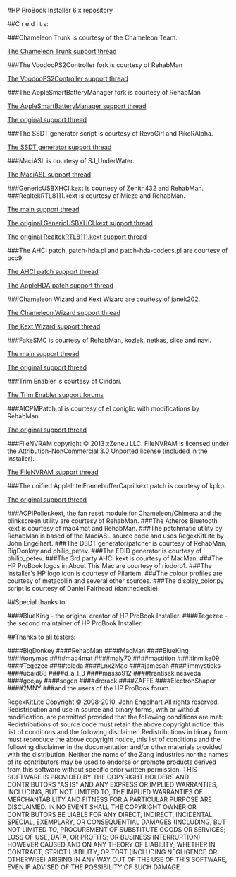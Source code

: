 #HP ProBook Installer 6.x repository


##C r e d i t s:

###Chameleon Trunk is courtesy of the Chameleon Team.

[The Chameleon Trunk support thread](http://www.insanelymac.com/forum/topic/231075-chameleon-22svn-official-pkg-installer-binaries)

###The VoodooPS2Controller fork is courtesy of RehabMan

[The VoodooPS2Controller support thread](http://www.tonymacx86.com/hp-probook/75649-new-voodoops2controller-keyboard-trackpad.html)

###The AppleSmartBatteryManager fork is courtesy of RehabMan

[The AppleSmartBatteryManager support thread](http://www.tonymacx86.com/mountain-lion-laptop-support/69472-battery-manager-fix-boot-without-batteries.html)

[The original support thread](http://www.insanelymac.com/forum/topic/264597-hp-dvx-acpi-3x4x-battery-driver-106107/#entry1729132)

###The SSDT generator script is courtesy of RevoGirl and PikeRAlpha.

[The SSDT generator support thread](http://www.tonymacx86.com/ssdt/86906-ssdt-generation-script-ivybridge-pm.html)

###MaciASL is courtesy of SJ_UnderWater.

[The MaciASL support thread](http://www.tonymacx86.com/dsdt/83565-native-dsdt-aml-ide-compiler-maciasl-open-beta.html)

###GenericUSBXHCI.kext is courtesy of Zenith432 and RehabMan.
###RealtekRTL8111.kext is courtesy of Mieze and RehabMan.

[The main support thread](http://www.tonymacx86.com/hp-probook/93732-new-kexts-proposed-probook-installer-v6-1-a.html)

[The original GenericUSBXHCI.kext support thread](http://www.insanelymac.com/forum/topic/286860-genericusbxhci-usb-30-driver-for-os-x-with-source/)

[The original RealtekRTL8111.kext support thread](http://www.insanelymac.com/forum/topic/287161-new-driver-for-realtek-rtl8111/)

###The AHCI patch, patch-hda.pl and patch-hda-codecs.pl are courtesy of bcc9.

[The AHCI patch support thread](http://www.insanelymac.com/forum/topic/280062-waiting-for-root-device-when-kernel-cache-used-only-with-some-disks-fix/)

[The AppleHDA patch support thread](http://www.insanelymac.com/forum/topic/284004-script-to-patch-applehda-binary-for-osx107108/)

###Chameleon Wizard and Kext Wizard are courtesy of janek202.

[The Chameleon Wizard support thread](http://www.insanelymac.com/forum/topic/257464-chameleon-wizard-utility-for-chameleon/)

[The Kext Wizard support thread](http://www.insanelymac.com/forum/topic/253395-kext-wizard-easy-to-use-kext-installer-and-more/)

###FakeSMC is courtesy of RehabMan, kozlek, netkas, slice and navi.

[The main support thread](http://www.tonymacx86.com/hp-probook/)

[The original support thread](http://www.insanelymac.com/forum/topic/275429-hwsensors/)

###Trim Enabler is courtesy of Cindori.

[The Trim Enabler support forums](http://www.groths.org/forums/)

###AICPMPatch.pl is courtesy of el coniglio with modifications by RehabMan.

[The original support thread](http://olarila.com/forum/viewtopic.php?f=9&t=1003&sid=d6df188c360c6a74d9b788ae9568df84)

###FileNVRAM copyright © 2013 xZeneu LLC. FileNVRAM is licensed under the Attribution-NonCommercial 3.0 Unported license (included in the Installer).

[The FIleNVRAM support thread](http://www.insanelymac.com/forum/topic/286563-filenvram-113-released/)

###The unified AppleIntelFramebufferCapri.kext patch is courtesy of kpkp.

[The original support thread](http://www.tonymacx86.com/hp-probook/99533-testers-ivy-probooks-needed.html)

###ACPIPoller.kext, the fan reset module for Chameleon/Chimera and the blinkscreen utility are courtesy of RehabMan.
###The Atheros Bluetooth kext is courtesy of mac4mat and RehabMan.
###The patchmatic utility by RehabMan is based of the MaciASL source code and uses RegexKitLite by John Engelhart.
###The DSDT generator/patcher is courtesy of RehabMan, BigDonkey and philip_petev.
###The EDID generator is courtesy of philip_petev.
###The 3rd party AHCI kext is courtesy of MacMan.
###The HP ProBook logos in About This Mac are courtesy of riodoro1.
###The Installer's HP logo icon is courtesy of Pilartem.
###The colour profiles are courtesy of metacollin and several other sources.
###The display_color.py script is courtesy of Daniel Fairhead (danthedeckie).

##Special thanks to:

####BlueKing - the original creator of HP ProBook Installer.
####Tegezee - the second maintainer of HP ProBook Installer.

##Thanks to all testers:

####BigDonkey
####RehabMan
####MacMan
####BlueKing
####tonymac
####mac4mat
####maly70
####mactition
####Inmike09
####Tegezee
####toleda
####Lnx2Mac
####jamesah
####jimmysticks
####ubaid88
####d_a_l_3
####masso912
####frantisek.nesveda
####geejay
####segen
####drcrack
####ZAFFE
####ElectronShaper
####2MNY
###and the users of the HP ProBook forum.

RegexKitLite Copyright © 2008-2010, John Engelhart
All rights reserved.
Redistribution and use in source and binary forms, with or without modification, are permitted provided that the following conditions are met:
Redistributions of source code must retain the above copyright notice, this list of conditions and the following disclaimer.
Redistributions in binary form must reproduce the above copyright notice, this list of conditions and the following disclaimer in the documentation and/or other materials provided with the distribution.
Neither the name of the Zang Industries nor the names of its contributors may be used to endorse or promote products derived from this software without specific prior written permission.
THIS SOFTWARE IS PROVIDED BY THE COPYRIGHT HOLDERS AND CONTRIBUTORS "AS IS" AND ANY EXPRESS OR IMPLIED WARRANTIES, INCLUDING, BUT NOT LIMITED TO, THE IMPLIED WARRANTIES OF MERCHANTABILITY AND FITNESS FOR A PARTICULAR PURPOSE ARE DISCLAIMED. IN NO EVENT SHALL THE COPYRIGHT OWNER OR CONTRIBUTORS BE LIABLE FOR ANY DIRECT, INDIRECT, INCIDENTAL, SPECIAL, EXEMPLARY, OR CONSEQUENTIAL DAMAGES (INCLUDING, BUT NOT LIMITED TO, PROCUREMENT OF SUBSTITUTE GOODS OR SERVICES; LOSS OF USE, DATA, OR PROFITS; OR BUSINESS INTERRUPTION) HOWEVER CAUSED AND ON ANY THEORY OF LIABILITY, WHETHER IN CONTRACT, STRICT LIABILITY, OR TORT (INCLUDING NEGLIGENCE OR OTHERWISE) ARISING IN ANY WAY OUT OF THE USE OF THIS SOFTWARE, EVEN IF ADVISED OF THE POSSIBILITY OF SUCH DAMAGE.
